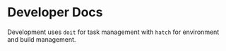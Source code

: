 # Developer Docs

Development uses `doit` for task management with `hatch` for environment and build management.